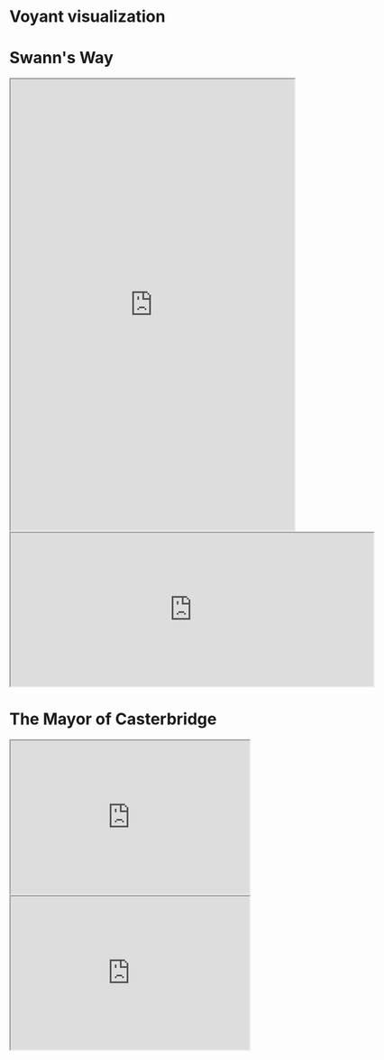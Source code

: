 # Voyant visualization

# Swann's Way

<!--	Exported from Voyant Tools (voyant-tools.org).
The iframe src attribute below uses a relative protocol to better function with both
http and https sites, but if you're embedding this into a local web page (file protocol)
you should add an explicit protocol (https if you're using voyant-tools.org, otherwise
it depends on this server.
Feel free to change the height and width values or other styling below: -->
<iframe style='width: 100%; height: 800px;' src='https://voyant-tools.org/?panels=topics%2Creader%2Ctrends%2Csummary%2Ccontexts&corpus=590ae216a9aa0b1334cd79513dc151aa'></iframe>

<!--	Exported from Voyant Tools (voyant-tools.org).
The iframe src attribute below uses a relative protocol to better function with both
http and https sites, but if you're embedding this into a local web page (file protocol)
you should add an explicit protocol (https if you're using voyant-tools.org, otherwise
it depends on this server.
Feel free to change the height and width values or other styling below: -->
<iframe style='width: 644px; height: 272px;' src='https://voyant-tools.org/tool/Topics/?numTopics=7&limit=7&corpus=590ae216a9aa0b1334cd79513dc151aa'></iframe>

# The Mayor of Casterbridge

<!--	Exported from Voyant Tools (voyant-tools.org).
The iframe src attribute below uses a relative protocol to better function with both
http and https sites, but if you're embedding this into a local web page (file protocol)
you should add an explicit protocol (https if you're using voyant-tools.org, otherwise
it depends on this server.
Feel free to change the height and width values or other styling below: -->
<iframe style='width: 424px; height: 272px;' src='https://voyant-tools.org/tool/Bubblelines/?query=said&query=henchard&query=elizabeth&query=farfrae&query=man&docId=96ac610a5dc516db67e71db40c083d95&corpus=8037772dc7bc884c4e5ee2843f5dc99b'></iframe>

<!--	Exported from Voyant Tools (voyant-tools.org).
The iframe src attribute below uses a relative protocol to better function with both
http and https sites, but if you're embedding this into a local web page (file protocol)
you should add an explicit protocol (https if you're using voyant-tools.org, otherwise
it depends on this server.
Feel free to change the height and width values or other styling below: -->
<iframe style='width: 424px; height: 272px;' src='https://voyant-tools.org/tool/Bubblelines/?query=said&query=henchard&query=elizabeth&query=farfrae&query=man&docId=96ac610a5dc516db67e71db40c083d95&corpus=8037772dc7bc884c4e5ee2843f5dc99b'></iframe>
